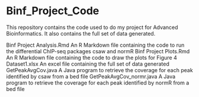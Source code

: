 # Binf_Project_Code

This repository contains the code used to do my project for Advanced Bioinformatics. It also contains the full set of data generated.

Binf Project Analysis.Rmd	        An R Markdown file containing the code to run the differential ChIP-seq packages csaw and normR
Binf Project Plots.Rmd	          An R Markdown file containing the code to draw the plots for Figure 4
Dataset1.xlsx	                    An excel file containing the full set of data generated
GetPeakAvgCov.java	              A Java program to retrieve the coverage for each peak identified by csaw from a bed file
GetPeakAvgCov_normr.java          A Java program to retrieve the coverage for each peak identified by normR from a bed file

